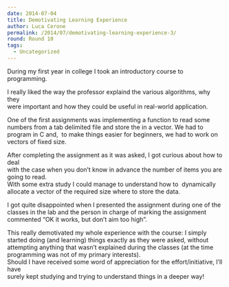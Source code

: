 ```yaml
---
date: 2014-07-04
title: Demotivating Learning Experience
author: Luca Cerone
permalink: /2014/07/demotivating-learning-experience-3/
round: Round 10
tags:
  - Uncategorized
---
```

During my first year in college I took an introductory course to programming.

I really liked the way the professor explaind the various algorithms, why they  
were important and how they could be useful in real-world application.

One of the first assignments was implementing a function to read some numbers from a tab delimited file and store the in a vector. We had to program in C and,  to make things easier for beginners, we had to work on vectors of fixed size.

After completing the assignment as it was asked, I got curious about how to deal  
with the case when you don&#8217;t know in advance the number of items you are going to read.  
With some extra study I could manage to understand how to  dynamically allocate a vector of the required size where to store the data.

I got quite disappointed when I presented the assignment during one of the classes in the lab and the person in charge of marking the assignment commented &#8220;OK it works, but don&#8217;t aim too high&#8221;.

This really demotivated my whole experience with the course: I simply started doing (and learning) things exactly as they were asked, without attempting anything that wasn&#8217;t explained during the classes (at the time programming was not of my primary interests).  
Should I have received some word of appreciation for the effort/initiative, I&#8217;ll have  
surely kept studying and trying to understand things in a deeper way!

